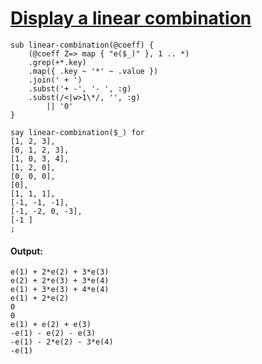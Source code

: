 [1]: http://rosettacode.org/wiki/Display_a_linear_combination

# [Display a linear combination][1]

```perl6
sub linear-combination(@coeff) {
    (@coeff Z=> map { "e($_)" }, 1 .. *)
    .grep(+*.key)
    .map({ .key ~ '*' ~ .value })
    .join(' + ')
    .subst('+ -', '- ', :g)
    .subst(/<|w>1\*/, '', :g)
        || '0'
}
 
say linear-combination($_) for 
[1, 2, 3],
[0, 1, 2, 3],
[1, 0, 3, 4],
[1, 2, 0],
[0, 0, 0],
[0],
[1, 1, 1],
[-1, -1, -1],
[-1, -2, 0, -3],
[-1 ]
;
```

#### Output:
```
e(1) + 2*e(2) + 3*e(3)
e(2) + 2*e(3) + 3*e(4)
e(1) + 3*e(3) + 4*e(4)
e(1) + 2*e(2)
0
0
e(1) + e(2) + e(3)
-e(1) - e(2) - e(3)
-e(1) - 2*e(2) - 3*e(4)
-e(1)
```